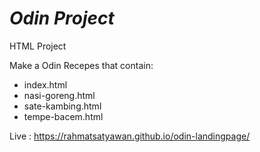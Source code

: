 # *Odin Project*

HTML Project


Make a Odin Recepes that contain:
* index.html
* nasi-goreng.html
* sate-kambing.html
* tempe-bacem.html

Live : https://rahmatsatyawan.github.io/odin-landingpage/